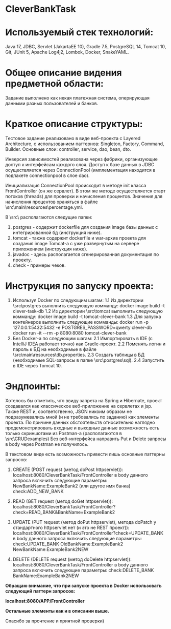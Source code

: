 # CleverBankTask

# Используемый стек технологий:
Java 17, JDBC, Servlet (JakartaEE 10), Gradle 7.5, PostgreSQL 14, Tomcat 10, Git, JUnit 5, Apache Log4j2, Lombok, Docker, SnakeYAML.
# Общее описание видения предметной области:
Задание выполнено как некая платежная система, оперирующая данными разных пользователей и банков.

# Краткое описание структуры:
Тестовое задание реализовано в виде веб-проекта c Layered Architecture, с использованием паттернов: Singleton, Factory, Command, Builder.
Основные слои: controller, service, dao, bean, dto.

Инверсия зависимостей реализована через фабрики, организующие доступ к интерфейсам каждого слоя.
Доступ к базе данных в JDBC осуществляется через ConnectionPool (имплементация находится в подпакете connectionpool в слое dao).

Инициализация ConnectionPool происходит в методе init класса FrontController (он же сервлет).
В этом же методе осуществляется старт потоков (threads) для проверки и начисления процентов.
Значения для начисления процентов храняться в файле \src\main\resources\percentage.yml.

В \src\ располагаются следущие папки:
1. postgres - содержит dockerfile для создания image базы данных с интегрированной бд (инструкция ниже).
2. tomcat - также содержит dockerfile и war-архив проекта для создания image Tomcat-a с уже развернутым на сервере приложением (инструкция ниже).
3. javadoc - здесь располагается сгенерированная документация по проекту.
4. check - примеры чеков.

# Инструкция по запуску проекта:
1. Используя Docker по следующим шагам:
1.1 Из директории \src\postgres выполнить следующую комманду:
docker image build -t clever-task-db
1.2 Из директории \src\tomcat выполнить следующую комманду:
docker image build -t tomcat-clever-bank
1.3 Для запуска контейнеров выполнить следующие комманды:
docker run -p 127.0.0.1:5432:5432 -e POSTGRES_PASSWORD=qwerty clever-db
docker run -it --rm -p 8080:8080 tomcat-clever-bank
2. Без Docker-a по следующим шагам:
2.1 Импортировать в IDE (c IntelliJ IDEA работает точно) как Gradle-проект.
2.2 Поменять логин и пароль к БД на необходимые в файле \src\main\resources\db.properties.
2.3 Создать таблицы в БД (необходимые SQL-запросы в папке \src\postgres\sql).
2.4 Запустить в IDE через Tomcat 10.
   
# Эндпоинты:

Хотелось бы отметить, что ввиду запрета на Spring и Hibernate, проект создавался как классическое веб-приложение на сервлетах и jsp. 
Также REST и, соответственно, JSON никоим образом не подразумевались мной (и не требовались по заданию) как элементы проекта.
По причине данных обстоятельств относительно наглядно продемонстрировать входные и выходные данные возможность есть только скриншотами из Postman-a
(располагаются в \src\CRUDexamples)
Без веб-интерфейса направить Put и Delete запросы в body через Postman не получилось.

В текстовом виде есть возможность привести лишь основные паттерны запросов:
1. CREATE (POST request (метод doPost httpservlet)):
localhost:8080/CleverBankTask/FrontController 
в body данного запроса включить следующие параметры:
NewBankName:ExampleBank2 (или другое имя банка)
check:ADD_NEW_BANK

2. READ (GET request (метод doGet httpservlet)):
localhost:8080/CleverBankTask/FrontController?check=READ_BANK&BankName=ExampleBank2

3. UPDATE (PUT request (метод doPut httpservlet), метода doPatch у стандартного httpservlet нет (и это не REST проект)):
localhost:8080/CleverBankTask/FrontController?check=UPDATE_BANK
в body данного запроса включить следующие параметры:
check:UPDATE_BANK
OldBankName:ExampleBank2
NewBankName:ExampleBank2NEW

4. DELETE (DELETE request (метод doDelete httpservlet)):
localhost:8080/CleverBankTask/FrontController
в body данного запроса включить следующие параметры:
check:DELETE_BANK
BankName:ExampleBank2NEW

**Обращаю внимание, что при запуске проекта в Docker использовать следующий паттерн запросов:**

**localhost:8080/APP/FrontController**

**Остальные элементы как и в описании выше.**

Спасибо за прочтение и приятной проверки)
